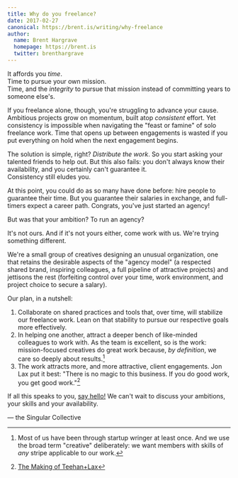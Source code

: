```yaml
---
title: Why do you freelance?
date: 2017-02-27
canonical: https://brent.is/writing/why-freelance
author:
  name: Brent Hargrave
  homepage: https://brent.is
  twitter: brenthargrave
---
```


It affords you *time*.  
Time to pursue your own mission.  
Time, and the *integrity* to pursue that mission instead of committing years to someone else's.

If you freelance alone, though, you're struggling to advance your cause. Ambitious projects grow on momentum, built atop *consistent* effort. Yet consistency is impossible when navigating the "feast or famine" of solo freelance work. Time that opens up between engagements is wasted if you put everything on hold when the next engagement begins.

The solution is simple, right? *Distribute the work*. So you start asking your talented friends to help out. But this also fails: you don't always know their availability, and you certainly can't guarantee it.	
Consistency still eludes you.

At this point, you could do as so many have done before: hire people to guarantee their time. But you guarantee their salaries in exchange, and full-timers expect a career path. Congrats, you've just started an agency!

But was that your ambition? To run an agency?

It's not ours. And if it's not yours either, come work with us. We're trying something different.

We're a small group of creatives designing an unusual organization, one that retains the desirable aspects of the "agency model" (a respected shared brand, inspiring colleagues, a full pipeline of attractive projects) and jettisons the rest (forfeiting control over your time, work environment, and project choice to secure a salary).

Our plan, in a nutshell:

1. Collaborate on shared practices and tools that, over time, will stabilize our freelance work. Lean on that stability to pursue our respective goals more effectively.
1. In helping one another, attract a deeper bench of like-minded colleagues to work with. As the team is excellent, so is the work: mission-focused creatives do great work because, *by definition*, we care so deeply about results.[^us]
1. The work attracts more, and more attractive, client engagements. Jon Lax put it best: "There is no magic to this business. If you do good work, you get good work."[^lax]

If all this speaks to you, [say hello!](mailto:everyone@singularcollective.co) We can't wait to discuss your ambitions, your skills and your availability.


— the Singular Collective

[^us]: Most of us have been through startup wringer at least once. And we use the broad term "creative" deliberately: we want members with skills of *any* stripe applicable to our work.

[^lax]: [The Making of Teehan+Lax](http://www.teehanlax.com/story/teehan-lax)

